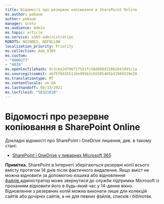 ```yaml
---
title: Відомості про резервне копіювання в SharePoint Online
ms.author: pebaum
author: pebaum
manager: scotv
ms.audience: Admin
ms.topic: article
ms.service: o365-administration
ROBOTS: NOINDEX, NOFOLLOW
localization_priority: Priority
ms.collection: Adm_O365
ms.custom:
- "9000277"
- "4838"
ms.openlocfilehash: 0c3cbe2d796f275d1fc58d890d15882043d91c1a
ms.sourcegitcommit: ab75f66355116e995b3cb5505465b31989339e28
ms.translationtype: MT
ms.contentlocale: uk-UA
ms.lasthandoff: 08/13/2021
ms.locfileid: "58321810"
---
```

# <a name="sharepoint-online-backup-information"></a>Відомості про резервне копіювання в SharePoint Online

Докладні відомості про SharePoint і OneDrive лишення, див. в такому стані:

- [SharePoint і OneDrive у ливарних Microsoft 365](https://docs.microsoft.com/compliance/assurance/assurance-sharepoint-onedrive-data-resiliency)

**Примітка.** SharePoint в Інтернеті зберігаються резервні копії всього вмісту протягом 14 днів після фактичного видалення. Якщо вміст не можна [](https://support.microsoft.com/office/restore-deleted-items-from-the-site-collection-recycle-bin-5fa924ee-16d7-487b-9a0a-021b9062d14b) відновити за допомогою кошика або відновлення [файлів,](https://support.microsoft.com/office/restore-your-onedrive-fa231298-759d-41cf-bcd0-25ac53eb8a15)адміністратор може звернутися до служби підтримки Microsoft із проханням відновити його в будь-який час у 14-денне вікно. Відновлення з резервних копій можна виконати лише для колекцій сайтів або дочірніх сайтів, а не для певних файлів, списків і бібліотек.
